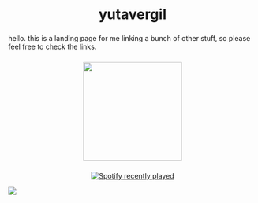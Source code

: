 <h1 align="center">yutavergil</h1>

###

<p align="left">hello. this is a landing page for me linking a bunch of other stuff, so please feel free to check the links.</p>

###

<div align="center">
  <img height="200" src="https://files.catbox.moe/ccjdqg.gif"  />
</div>

###

<div align="center">
  <a href="https://open.spotify.com/user/eu4911w78xtx7bp26edm958ji">
    <img src="https://spotify-recently-played-readme.vercel.app/api?user=eu4911w78xtx7bp26edm958ji&count=5&unique=true" alt="Spotify recently played"  />
  </a>
</div>

![](https://komarev.com/ghpvc/?username=yutavergil)
###
